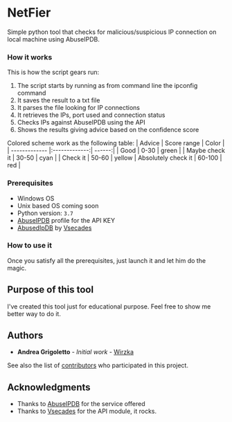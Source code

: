 # NetFier

Simple python tool that checks for malicious/suspicious IP connection on local machine using AbuseIPDB.

### How it works
This is how the script gears run:
1. The script starts by running as from command line the ipconfig command
2. It saves the result to a txt file
3. It parses the file looking for IP connections
4. It retrieves the IPs, port used and connection status
5. Checks IPs against AbuseIPDB using the API
6. Shows the results giving advice based on the confidence score

Colored scheme work as the following table:
| Advice        | Score range   | Color  |
| ------------- |:-------------:| ------:|
| Good          | 0-30  | green |
| Maybe check it | 30-50  |   cyan  |
| Check it | 50-60  | yellow
| Absolutely  check it | 60-100      |   red |

### Prerequisites

* Windows OS
* Unix based OS coming soon
* Python version: `3.7`
* [AbuseIPDB](https://www.abuseipdb.com) profile for the API KEY
* [AbusedIpDB](https://github.com/vsecades/AbuseIpDb) by [Vsecades](https://github.com/vsecades)

### How to use it
Once you satisfy all the prerequisites, just launch it and let him do the magic.

## Purpose of this tool
I've created this tool just for educational purpose.
Feel free to show me better way to do it.

## Authors

* **Andrea Grigoletto** - *Initial work* - [Wirzka](https://github.com/wirzka)

See also the list of [contributors](https://github.com/wirzka/dnsverifier/contributors) who participated in this project.

## Acknowledgments

* Thanks to [AbuseIPDB](https://www.abuseipdb.com) for the service offered
* Thanks to [Vsecades](https://github.com/vsecades) for the API module, it rocks.

